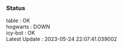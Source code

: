 ### Status


table : OK  
hogwarts : DOWN  
icy-bot : OK  
Latest Update : 2023-05-24 22:07:41.039002
